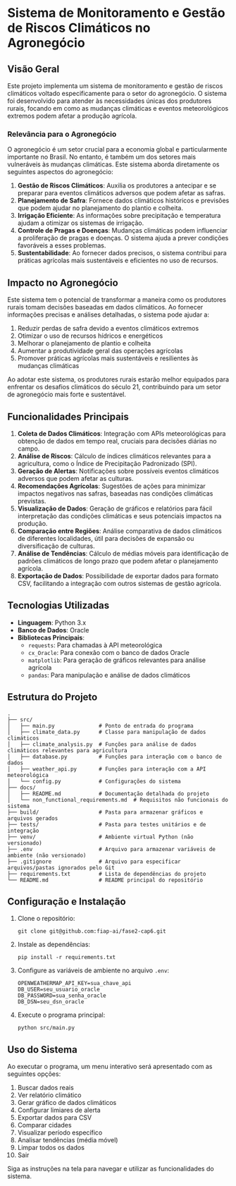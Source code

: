 # Sistema de Monitoramento e Gestão de Riscos Climáticos no Agronegócio

## Visão Geral

Este projeto implementa um sistema de monitoramento e gestão de riscos climáticos voltado especificamente para o setor do agronegócio. O sistema foi desenvolvido para atender às necessidades únicas dos produtores rurais, focando em como as mudanças climáticas e eventos meteorológicos extremos podem afetar a produção agrícola.

### Relevância para o Agronegócio

O agronegócio é um setor crucial para a economia global e particularmente importante no Brasil. No entanto, é também um dos setores mais vulneráveis às mudanças climáticas. Este sistema aborda diretamente os seguintes aspectos do agronegócio:

1. **Gestão de Riscos Climáticos**: Auxilia os produtores a antecipar e se preparar para eventos climáticos adversos que podem afetar as safras.
2. **Planejamento de Safra**: Fornece dados climáticos históricos e previsões que podem ajudar no planejamento do plantio e colheita.
3. **Irrigação Eficiente**: As informações sobre precipitação e temperatura ajudam a otimizar os sistemas de irrigação.
4. **Controle de Pragas e Doenças**: Mudanças climáticas podem influenciar a proliferação de pragas e doenças. O sistema ajuda a prever condições favoráveis a esses problemas.
5. **Sustentabilidade**: Ao fornecer dados precisos, o sistema contribui para práticas agrícolas mais sustentáveis e eficientes no uso de recursos.

## Impacto no Agronegócio

Este sistema tem o potencial de transformar a maneira como os produtores rurais tomam decisões baseadas em dados climáticos. Ao fornecer informações precisas e análises detalhadas, o sistema pode ajudar a:

1. Reduzir perdas de safra devido a eventos climáticos extremos
2. Otimizar o uso de recursos hídricos e energéticos
3. Melhorar o planejamento de plantio e colheita
4. Aumentar a produtividade geral das operações agrícolas
5. Promover práticas agrícolas mais sustentáveis e resilientes às mudanças climáticas

Ao adotar este sistema, os produtores rurais estarão melhor equipados para enfrentar os desafios climáticos do século 21, contribuindo para um setor de agronegócio mais forte e sustentável.

## Funcionalidades Principais

1. **Coleta de Dados Climáticos**: Integração com APIs meteorológicas para obtenção de dados em tempo real, cruciais para decisões diárias no campo.
2. **Análise de Riscos**: Cálculo de índices climáticos relevantes para a agricultura, como o Índice de Precipitação Padronizado (SPI).
3. **Geração de Alertas**: Notificações sobre possíveis eventos climáticos adversos que podem afetar as culturas.
4. **Recomendações Agrícolas**: Sugestões de ações para minimizar impactos negativos nas safras, baseadas nas condições climáticas previstas.
5. **Visualização de Dados**: Geração de gráficos e relatórios para fácil interpretação das condições climáticas e seus potenciais impactos na produção.
6. **Comparação entre Regiões**: Análise comparativa de dados climáticos de diferentes localidades, útil para decisões de expansão ou diversificação de culturas.
7. **Análise de Tendências**: Cálculo de médias móveis para identificação de padrões climáticos de longo prazo que podem afetar o planejamento agrícola.
8. **Exportação de Dados**: Possibilidade de exportar dados para formato CSV, facilitando a integração com outros sistemas de gestão agrícola.

## Tecnologias Utilizadas

- **Linguagem**: Python 3.x
- **Banco de Dados**: Oracle
- **Bibliotecas Principais**:
  - `requests`: Para chamadas à API meteorológica
  - `cx_Oracle`: Para conexão com o banco de dados Oracle
  - `matplotlib`: Para geração de gráficos relevantes para análise agrícola
  - `pandas`: Para manipulação e análise de dados climáticos

## Estrutura do Projeto

```
.
├── src/
│   ├── main.py              # Ponto de entrada do programa
│   ├── climate_data.py      # Classe para manipulação de dados climáticos
│   ├── climate_analysis.py  # Funções para análise de dados climáticos relevantes para agricultura
│   ├── database.py          # Funções para interação com o banco de dados
│   ├── weather_api.py       # Funções para interação com a API meteorológica
│   └── config.py            # Configurações do sistema
├── docs/
│   ├── README.md            # Documentação detalhada do projeto
│   └── non_functional_requirements.md  # Requisitos não funcionais do sistema
├── build/                   # Pasta para armazenar gráficos e arquivos gerados
├── tests/                   # Pasta para testes unitários e de integração
├── venv/                    # Ambiente virtual Python (não versionado)
├── .env                     # Arquivo para armazenar variáveis de ambiente (não versionado)
├── .gitignore               # Arquivo para especificar arquivos/pastas ignorados pelo Git
├── requirements.txt         # Lista de dependências do projeto
└── README.md                # README principal do repositório
```

## Configuração e Instalação

1. Clone o repositório:
   ```
   git clone git@github.com:fiap-ai/fase2-cap6.git
   ```

2. Instale as dependências:
   ```
   pip install -r requirements.txt
   ```

3. Configure as variáveis de ambiente no arquivo `.env`:
   ```
   OPENWEATHERMAP_API_KEY=sua_chave_api
   DB_USER=seu_usuario_oracle
   DB_PASSWORD=sua_senha_oracle
   DB_DSN=seu_dsn_oracle
   ```

4. Execute o programa principal:
   ```
   python src/main.py
   ```

## Uso do Sistema

Ao executar o programa, um menu interativo será apresentado com as seguintes opções:

1. Buscar dados reais
2. Ver relatório climático
3. Gerar gráfico de dados climáticos
4. Configurar limiares de alerta
5. Exportar dados para CSV
6. Comparar cidades
7. Visualizar período específico
8. Analisar tendências (média móvel)
9. Limpar todos os dados
10. Sair

Siga as instruções na tela para navegar e utilizar as funcionalidades do sistema.
